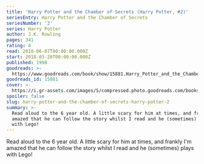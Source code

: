```yaml
---
title: 'Harry Potter and the Chamber of Secrets (Harry Potter, #2)'
seriesEntry: Harry Potter and the Chamber of Secrets
seriesNumber: '2'
series: Harry Potter
author: J.K. Rowling
pages: 341
rating: 4
read: 2018-06-07T00:00:00.000Z
start: 2018-03-20T00:00:00.000Z
published: 1998
goodreads: >-
  https://www.goodreads.com/book/show/15881.Harry_Potter_and_the_Chamber_of_Secrets
goodreads_id: 15881
cover: >-
  https://i.gr-assets.com/images/S/compressed.photo.goodreads.com/books/1474169725l/15881._SX315_.jpg
spoiler: false
slug: harry-potter-and-the-chamber-of-secrets-harry-potter-2
summary: >-
  Read aloud to the 6 year old. A little scary for him at times, and frankly I'm
  amazed that he can follow the story whilst I read and he (sometimes) plays
  with Lego!
---
```

Read aloud to the 6 year old. A little scary for him at times, and frankly I'm amazed that he can follow the story whilst I read and he (sometimes) plays with Lego!

